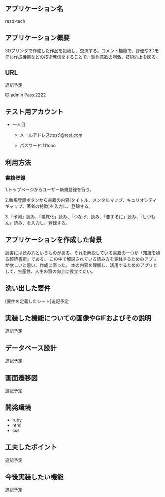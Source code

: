 ## アプリケーション名
 read-tech

## アプリケーション概要
 3Dプリンタで作成した作品を投稿し、交流する。コメント機能で、評価や3Dモデル作成機能などの技術発信をすることで、製作意欲の刺激、技術向上を図る。

## URL
 追記予定
 
 ID:admin
 Pass:2222
## テスト用アカウント
 - 一人目

    - メールアドレス:test1@test.com

    - パスワード:111ooo

## 利用方法
### 書籍登録
 1.トップページからユーザー新規登録を行う。
 
 2.新規登録ボタンから書籍の内容(タイトル、メンタルマップ、キュリオシティギャップ、著者の特徴)を入力し、登録する。

 3.「予測」読み、「視覚化」読み、「つなげ」読み、「要するに」読み、「しつもん」読み、を入力し、登録する。

## アプリケーションを作成した背景
 読書には読み方というものがある。それを解説している書籍の一つが「知識を操る超読書術」である。
 この中で解説されている読み方を実践するためのアプリが欲しいと思い、作成に至った。
 本の内容を理解し、活用するためのアプリとして、生産性、人生の質の向上に役立てたい。


## 洗い出した要件
[要件を定義したシート]追記予定

## 実装した機能についての画像やGIFおよびその説明
 追記予定

## データベース設計
 追記予定

## 画面遷移図
 追記予定

## 開発環境
- ruby
- html
- css

## 工夫したポイント
 追記予定

## 今後実装したい機能
 追記予定